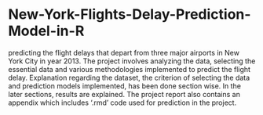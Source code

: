# New-York-Flights-Delay-Prediction-Model-in-R
predicting the flight delays that depart from three major airports in New York City in year 2013. 
The project involves analyzing the data, selecting the essential data and various methodologies implemented to predict the flight delay. Explanation regarding the dataset, the criterion of selecting the data and prediction models implemented, has been done section wise. 
In the later sections, results are explained. 
The project report also contains an appendix which includes ‘.rmd’ code used for prediction in the project.
